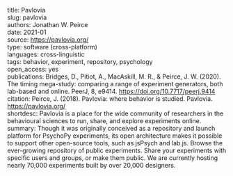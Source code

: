 title: Pavlovia  
slug: pavlovia  
authors: Jonathan W. Peirce  
date: 2021-01  
source: https://pavlovia.org/  
type: software (cross-platform)  
languages: cross-linguistic  
tags: behavior, experiment, repository, psychology  
open_access: yes  
publications: Bridges, D., Pitiot, A., MacAskill, M. R., & Peirce, J. W. (2020). The timing mega-study: comparing a range of experiment generators, both lab-based and online. PeerJ, 8, e9414. https://doi.org/10.7717/peerj.9414  
citation: Peirce, J. (2018). Pavlovia: where behavior is studied. Pavlovia. https://pavlovia.org/  
shortdesc: Pavlovia is a place for the wide community of researchers in the behavioural sciences to run, share, and explore experiments online.  
summary: Though it was originally conceived as a repository and launch platform for PsychoPy experiments, its open architecture makes it possible to support other open-source tools, such as jsPsych and lab.js. Browse the ever-growing repository of public experiments. Share your experiments with specific users and groups, or make them public. We are currently hosting nearly 70,000 experiments built by over 20,000 designers.
